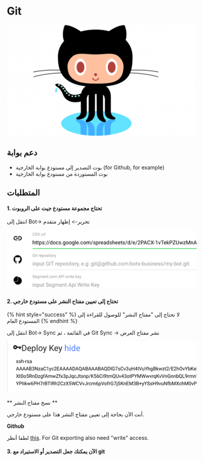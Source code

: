 # Git

![](../.gitbook/assets/image%20%2817%29.png)

## دعم بوابة

* بوت التصدير إلى مستودع بوابة الخارجية
\(for Github, for example\)
* بوت المستوردة من مستودع بوابة الخارجية

## المتطلبات

#### 1. تحتاج مجموعة مستودع جيت على الروبوت

انتقل إلى Bot-> تحرير-> إظهار متقدم 

![](../.gitbook/assets/image%20%289%29.png)

#### 2. تحتاج إلى تعيين مفتاح النشر على مستودع خارجي

{% hint style="success" %}
لا تحتاج إلى "مفتاح النشر" للوصول للقراءة إلى المستودع العام 
{% endhint %}

انتقل إلى Bot-> Sync في القائمة ، ثم Git Sync -> نشر مفتاح العرض

![](../.gitbook/assets/image%20%2842%29.png)

** نسخ مفتاح النشر **

أنت الآن بحاجة إلى تعيين مفتاح النشر هذا على مستودع خارجي.

**Github**

لطفا أنظر [this](https://developer.github.com/v3/guides/managing-deploy-keys/#deploy-keys). For Git exporting also need "write" access.

#### 3. الآن يمكنك جعل التصدير أو الاستيراد مع git

